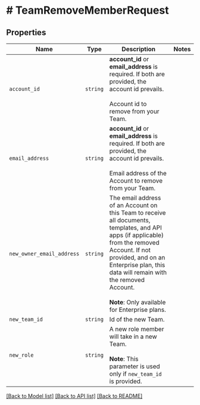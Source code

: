 # # TeamRemoveMemberRequest



## Properties

Name | Type | Description | Notes
------------ | ------------- | ------------- | -------------
| `account_id` | ```string``` |  **account_id** or **email_address** is required. If both are provided, the account id prevails.<br><br>Account id to remove from your Team.  |  |
| `email_address` | ```string``` |  **account_id** or **email_address** is required. If both are provided, the account id prevails.<br><br>Email address of the Account to remove from your Team.  |  |
| `new_owner_email_address` | ```string``` |  The email address of an Account on this Team to receive all documents, templates, and API apps (if applicable) from the removed Account. If not provided, and on an Enterprise plan, this data will remain with the removed Account.<br><br>**Note**: Only available for Enterprise plans.  |  |
| `new_team_id` | ```string``` |  Id of the new Team.  |  |
| `new_role` | ```string``` |  A new role member will take in a new Team.<br><br>**Note**: This parameter is used only if `new_team_id` is provided.  |  |

[[Back to Model list]](../../README.md#models) [[Back to API list]](../../README.md#endpoints) [[Back to README]](../../README.md)
